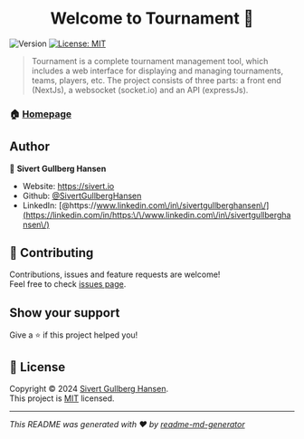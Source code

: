 <h1 align="center">Welcome to Tournament 👋</h1>
<p>
  <img alt="Version" src="https://img.shields.io/badge/version-0.0.1-blue.svg?cacheSeconds=2592000" />
  <a href="LICENSE" target="_blank">
    <img alt="License: MIT" src="https://img.shields.io/badge/License-MIT-yellow.svg" />
  </a>
</p>

> Tournament is a complete tournament management tool, which includes a web interface for displaying and managing tournaments, teams, players, etc. The project consists of three parts: a front end (NextJs), a websocket (socket.io) and an API (expressJs).

### 🏠 [Homepage](tournament.sivert.io)

## Author

👤 **Sivert Gullberg Hansen**

* Website: https://sivert.io
* Github: [@SivertGullbergHansen](https://github.com/SivertGullbergHansen)
* LinkedIn: [@https:\/\/www.linkedin.com\/in\/sivertgullberghansen\/](https://linkedin.com/in/https:\/\/www.linkedin.com\/in\/sivertgullberghansen\/)

## 🤝 Contributing

Contributions, issues and feature requests are welcome!<br />Feel free to check [issues page](https://github.com/SivertGullbergHansen/tournament/issues). 

## Show your support

Give a ⭐️ if this project helped you!

## 📝 License

Copyright © 2024 [Sivert Gullberg Hansen](https://github.com/SivertGullbergHansen).<br />
This project is [MIT](LICENSE) licensed.

***
_This README was generated with ❤️ by [readme-md-generator](https://github.com/kefranabg/readme-md-generator)_